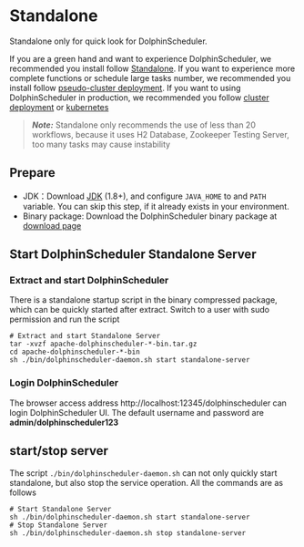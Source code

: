 # Standalone

Standalone only for quick look for DolphinScheduler.

If you are a green hand and want to experience DolphinScheduler, we recommended you install follow [Standalone](standalone.md). If you want to experience more complete functions or schedule large tasks number, we recommended you install follow [pseudo-cluster deployment](pseudo-cluster.md). If you want to using DolphinScheduler in production, we recommended you follow [cluster deployment](cluster.md) or [kubernetes](kubernetes.md)

> **_Note:_** Standalone only recommends the use of less than 20 workflows, because it uses H2 Database, Zookeeper Testing Server, too many tasks may cause instability

## Prepare

* JDK：Download [JDK][jdk] (1.8+), and configure `JAVA_HOME` to and `PATH` variable. You can skip this step, if it already exists in your environment.
* Binary package: Download the DolphinScheduler binary package at [download page](../../../../../../download/en-us/download.md)

## Start DolphinScheduler Standalone Server

### Extract and start DolphinScheduler

There is a standalone startup script in the binary compressed package, which can be quickly started after extract. Switch to a user with sudo permission and run the script

```shell
# Extract and start Standalone Server
tar -xvzf apache-dolphinscheduler-*-bin.tar.gz
cd apache-dolphinscheduler-*-bin
sh ./bin/dolphinscheduler-daemon.sh start standalone-server
```

### Login DolphinScheduler

The browser access address http://localhost:12345/dolphinscheduler can login DolphinScheduler UI. The default username and password are **admin/dolphinscheduler123**

## start/stop server

The script `./bin/dolphinscheduler-daemon.sh` can not only quickly start standalone, but also stop the service operation. All the commands are as follows

```shell
# Start Standalone Server
sh ./bin/dolphinscheduler-daemon.sh start standalone-server
# Stop Standalone Server
sh ./bin/dolphinscheduler-daemon.sh stop standalone-server
```

[jdk]: https://www.oracle.com/technetwork/java/javase/downloads/index.html
